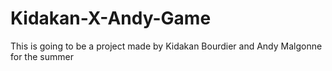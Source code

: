 # Kidakan-X-Andy-Game
This is going to be a project made by Kidakan Bourdier and Andy Malgonne for the summer
